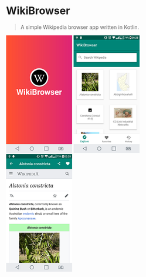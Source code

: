 # WikiBrowser

>A simple Wikipedia browser app written in Kotlin.

![Example screenshot 1](./1.png)
![Example screenshot 2](./2.png)
![Example screenshot 3](./3.png)

